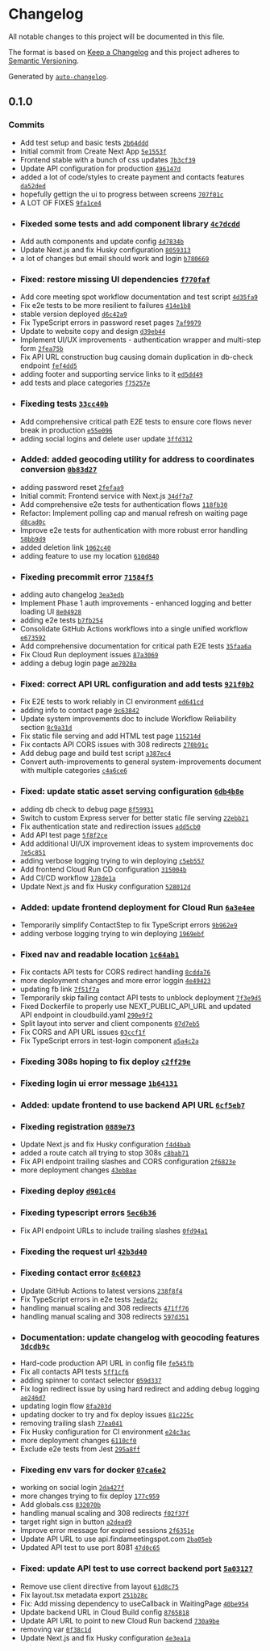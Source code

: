 # Changelog

All notable changes to this project will be documented in this file.

The format is based on [Keep a Changelog](https://keepachangelog.com/en/1.0.0/)
and this project adheres to [Semantic Versioning](https://semver.org/spec/v2.0.0.html).

Generated by [`auto-changelog`](https://github.com/CookPete/auto-changelog).

## 0.1.0

### Commits

- Add test setup and basic tests [`2b64ddd`](https://github.com/groots/meeting-spot-frontend/commit/2b64ddd48f530f89c8e4a6600c994631042aaa44)
- Initial commit from Create Next App [`5e1553f`](https://github.com/groots/meeting-spot-frontend/commit/5e1553f2a1b0af1e7b76d441af1423d1a797b42b)
- Frontend stable with a bunch of css updates [`7b3cf39`](https://github.com/groots/meeting-spot-frontend/commit/7b3cf39776a31c3d203fa1ec38bf2e1d2adc4cc3)
- Update API configuration for production [`496147d`](https://github.com/groots/meeting-spot-frontend/commit/496147d96a09e393ea386c7e92c57a90b8fbd57f)
- added a lot of code/styles to create payment and contacts features [`da52ded`](https://github.com/groots/meeting-spot-frontend/commit/da52ded05b76da327b56132074e8138ecd6bb6f9)
- hopefully gettign the ui to progress between screens [`707f01c`](https://github.com/groots/meeting-spot-frontend/commit/707f01c48e1589d8f749ee6db2e6c56638f55e85)
- A LOT OF FIXES [`9fa1ce4`](https://github.com/groots/meeting-spot-frontend/commit/9fa1ce4480bc05bc208073dac76a28609e57c992)
- ### Fixeded some tests and add component library [`4c7dcdd`](https://github.com/groots/meeting-spot-frontend/commit/4c7dcdd405f52c35cb587b85cf59dbf1b6d8eab1)
- Add auth components and update config [`4d7834b`](https://github.com/groots/meeting-spot-frontend/commit/4d7834b8013fb2ce7f4ce8b4cc95190ce89c0a28)
- Update Next.js and fix Husky configuration [`8059313`](https://github.com/groots/meeting-spot-frontend/commit/8059313f77a099bfa1a6e377ed5f40dde521b8eb)
- a lot of changes but email should work and login [`b780669`](https://github.com/groots/meeting-spot-frontend/commit/b7806695df9fca232f9c801f190dcf82180e7579)
- ### Fixed: restore missing UI dependencies [`f770faf`](https://github.com/groots/meeting-spot-frontend/commit/f770faf339d70dacdf0ec7959051cd8011660bb5)
- Add core meeting spot workflow documentation and test script [`4d35fa9`](https://github.com/groots/meeting-spot-frontend/commit/4d35fa97b8ad6cf48aa63674c22ab44ccc236aaa)
- Fix e2e tests to be more resilient to failures [`414e1b8`](https://github.com/groots/meeting-spot-frontend/commit/414e1b8a447e9d8b7c64edc2dffed72ed4e46023)
- stable version deployed [`d6c42a9`](https://github.com/groots/meeting-spot-frontend/commit/d6c42a918426027f4210e64468c2ecff98c56854)
- Fix TypeScript errors in password reset pages [`7af9979`](https://github.com/groots/meeting-spot-frontend/commit/7af9979117d2afeed9515b6537b347f9cb19bb3e)
- Update to website copy and design [`d39eb44`](https://github.com/groots/meeting-spot-frontend/commit/d39eb447518f2684d4adecc39a6a9052369af752)
- Implement UI/UX improvements - authentication wrapper and multi-step form [`2fea75b`](https://github.com/groots/meeting-spot-frontend/commit/2fea75bf4bb15902266965985f1c92ae7e4ddb87)
- Fix API URL construction bug causing domain duplication in db-check endpoint [`fef4dd5`](https://github.com/groots/meeting-spot-frontend/commit/fef4dd5c652766367054d5b5394be4f643357dd2)
- adding footer and supporting service links to it [`ed5dd49`](https://github.com/groots/meeting-spot-frontend/commit/ed5dd49ba1fd4b35bea98a1c056a4db67b270afb)
- add tests and place categories [`f75257e`](https://github.com/groots/meeting-spot-frontend/commit/f75257e47b5a2d7beecba4598f46b888b5c75efd)
- ### Fixeding tests [`33cc40b`](https://github.com/groots/meeting-spot-frontend/commit/33cc40ba6ed45cb1e91807b71295bc18ce310b1a)
- Add comprehensive critical path E2E tests to ensure core flows never break in production [`e55e096`](https://github.com/groots/meeting-spot-frontend/commit/e55e096292b53607d3e56bff3aece59d816b99e9)
- adding social logins and delete user update [`3ffd312`](https://github.com/groots/meeting-spot-frontend/commit/3ffd31204a514af152d7f1428d72c7b68429a9ae)
- ### Added: added geocoding utility for address to coordinates conversion [`0b83d27`](https://github.com/groots/meeting-spot-frontend/commit/0b83d279e1293933e7803b3e9f22c75ca9e0d6b8)
- adding password reset [`2fefaa9`](https://github.com/groots/meeting-spot-frontend/commit/2fefaa96cc82bd62b2939bed744c0052d5338422)
- Initial commit: Frontend service with Next.js [`34df7a7`](https://github.com/groots/meeting-spot-frontend/commit/34df7a72602363ba187f837186790e71ec5e320c)
- Add comprehensive e2e tests for authentication flows [`118fb30`](https://github.com/groots/meeting-spot-frontend/commit/118fb30b1244b8eb72b5f4f65a83064ea26da782)
- Refactor: Implement polling cap and manual refresh on waiting page [`d8cad0c`](https://github.com/groots/meeting-spot-frontend/commit/d8cad0ce235cdec8e85c4fc8a0ac1b51ecb1c9ef)
- Improve e2e tests for authentication with more robust error handling [`58bb9d9`](https://github.com/groots/meeting-spot-frontend/commit/58bb9d93c9ea275bc4dc491e3b6bb8717bfe3027)
- added deletion link [`1062c40`](https://github.com/groots/meeting-spot-frontend/commit/1062c408e82f69489e45a3ca9458d4b77e1daa24)
- adding feature to use my location [`610d840`](https://github.com/groots/meeting-spot-frontend/commit/610d840667b2d33ec8c472e9ecad71a08bdaf8f4)
- ### Fixeding precommit error [`71584f5`](https://github.com/groots/meeting-spot-frontend/commit/71584f5808e897b7b69cf6974766244d0e8bbd91)
- adding auto changelog [`3ea3edb`](https://github.com/groots/meeting-spot-frontend/commit/3ea3edb1cd9d62cf41012a1f3f75182b33a1034f)
- Implement Phase 1 auth improvements - enhanced logging and better loading UI [`8e04928`](https://github.com/groots/meeting-spot-frontend/commit/8e049287675a7c595eecf540e187f860353dd869)
- adding e2e tests [`b7fb254`](https://github.com/groots/meeting-spot-frontend/commit/b7fb2540606a848cec02caa7d12421c09cf555e0)
- Consolidate GitHub Actions workflows into a single unified workflow [`e673592`](https://github.com/groots/meeting-spot-frontend/commit/e673592bc565893b93128711c3d5474ade28d16e)
- Add comprehensive documentation for critical path E2E tests [`35faa6a`](https://github.com/groots/meeting-spot-frontend/commit/35faa6a577421ce53185c415e83839cb1d4ec319)
- Fix Cloud Run deployment issues [`87a3069`](https://github.com/groots/meeting-spot-frontend/commit/87a3069ec15221dcb26aba4f9908216dbc600231)
- adding a debug login page [`ae7020a`](https://github.com/groots/meeting-spot-frontend/commit/ae7020a6305391422c7e8ccc8309a2685a5d3a3f)
- ### Fixed: correct API URL configuration and add tests [`921f0b2`](https://github.com/groots/meeting-spot-frontend/commit/921f0b29884bc516323b5b9c62b94298b289a4c6)
- Fix E2E tests to work reliably in CI environment [`ed641cd`](https://github.com/groots/meeting-spot-frontend/commit/ed641cdce34b943ed6dad24e9ec9216e892e1e9b)
- adding info to contact page [`9c63842`](https://github.com/groots/meeting-spot-frontend/commit/9c63842eee3b33d5beec263038f61171e6c9c1d7)
- Update system improvements doc to include Workflow Reliability section [`8c9a31d`](https://github.com/groots/meeting-spot-frontend/commit/8c9a31d1683ee9404f465363bbb11320d4b7ae51)
- Fix static file serving and add HTML test page [`115214d`](https://github.com/groots/meeting-spot-frontend/commit/115214d8b8a3cd6c898f1d12e716b13b8a2c31d8)
- Fix contacts API CORS issues with 308 redirects [`270b91c`](https://github.com/groots/meeting-spot-frontend/commit/270b91c7ea0ba62f182a231113c0703ef52156a6)
- Add debug page and build test script [`a387ec4`](https://github.com/groots/meeting-spot-frontend/commit/a387ec4aaa7a7573de7b6fb835926002214d6957)
- Convert auth-improvements to general system-improvements document with multiple categories [`c4a6ce6`](https://github.com/groots/meeting-spot-frontend/commit/c4a6ce6bca4c7345cdb7d699d8e3e4febd017257)
- ### Fixed: update static asset serving configuration [`6db4b8e`](https://github.com/groots/meeting-spot-frontend/commit/6db4b8ebecee8b3a0440dd4f2cba6696e7c12923)
- adding db check to debug page [`8f59931`](https://github.com/groots/meeting-spot-frontend/commit/8f59931529cc263b9efedbe051737d9e90ed1329)
- Switch to custom Express server for better static file serving [`22ebb21`](https://github.com/groots/meeting-spot-frontend/commit/22ebb21ee7d5de23292401e97cd0c128643ee027)
- Fix authentication state and redirection issues [`add5cb0`](https://github.com/groots/meeting-spot-frontend/commit/add5cb082f41f5bbb4b28723e8b886928023a11d)
- Add API test page [`5f8f2ce`](https://github.com/groots/meeting-spot-frontend/commit/5f8f2ce00d5511e34a29f7c2b610f4bfc8dd83cd)
- Add additional UI/UX improvement ideas to system improvements doc [`7e5c851`](https://github.com/groots/meeting-spot-frontend/commit/7e5c85128769efed6c36393cbbc7bfaeeb6b6edd)
- adding verbose logging trying to win deploying [`c5eb557`](https://github.com/groots/meeting-spot-frontend/commit/c5eb5572b9b18d89335624774179289e50b81f1f)
- Add frontend Cloud Run CD configuration [`315004b`](https://github.com/groots/meeting-spot-frontend/commit/315004b456bb88262f3ccbbb1e10b8ec2329fc8d)
- Add CI/CD workflow [`178de1a`](https://github.com/groots/meeting-spot-frontend/commit/178de1a24c7fda8b08b084133870edcce9e8c1c3)
- Update Next.js and fix Husky configuration [`528012d`](https://github.com/groots/meeting-spot-frontend/commit/528012d6b8582e515dabc340c84424c2faa3a8b2)
- ### Added: update frontend deployment for Cloud Run [`6a3e4ee`](https://github.com/groots/meeting-spot-frontend/commit/6a3e4ee1b2d4c116b054edf6001522399de0cd45)
- Temporarily simplify ContactStep to fix TypeScript errors [`9b962e9`](https://github.com/groots/meeting-spot-frontend/commit/9b962e9154eef360bb44b34f8ee8aabfe7933fe1)
- adding verbose logging trying to win deploying [`1969ebf`](https://github.com/groots/meeting-spot-frontend/commit/1969ebfba5aeaf491cecfa3ad94bd6e1aa118c56)
- ### Fixed nav and readable location [`1c64ab1`](https://github.com/groots/meeting-spot-frontend/commit/1c64ab1ff2d89e240970f95d9e0a0c17a4eb337f)
- Fix contacts API tests for CORS redirect handling [`8cdda76`](https://github.com/groots/meeting-spot-frontend/commit/8cdda767eecbcfed03c2d72fa7871e197a0dbf33)
- more deployment changes and more error loggin [`4e49423`](https://github.com/groots/meeting-spot-frontend/commit/4e49423d6eb5e258db6c124771a995ccec38d4cf)
- updating fb link [`7f51f7a`](https://github.com/groots/meeting-spot-frontend/commit/7f51f7a461c992e74fd6569f39a1dbc008111d2a)
- Temporarily skip failing contact API tests to unblock deployment [`7f3e9d5`](https://github.com/groots/meeting-spot-frontend/commit/7f3e9d5999dc37ae55e761c9a0703e123c112d4a)
- Fixed Dockerfile to properly use NEXT_PUBLIC_API_URL and updated API endpoint in cloudbuild.yaml [`290e9f2`](https://github.com/groots/meeting-spot-frontend/commit/290e9f255f5ede900c92914c95df6bb0946eb140)
- Split layout into server and client components [`07d7eb5`](https://github.com/groots/meeting-spot-frontend/commit/07d7eb58943ea71fe1e3689b4e65395cac265417)
- Fix CORS and API URL issues [`03ccf1f`](https://github.com/groots/meeting-spot-frontend/commit/03ccf1f1b8a53b9ed0065815cacb51582b61776a)
- Fix TypeScript errors in test-login component [`a5a4c2a`](https://github.com/groots/meeting-spot-frontend/commit/a5a4c2a8c9e7b5c3dac72ea1bc3b641b610bc1b4)
- ### Fixeding 308s hoping to fix deploy [`c2ff29e`](https://github.com/groots/meeting-spot-frontend/commit/c2ff29eb0be84bed238f50566ab99b3410a17e9c)
- ### Fixeding login ui error message [`1b64131`](https://github.com/groots/meeting-spot-frontend/commit/1b64131d056f3d9a07fd80a9e9f73e61cebb2e0a)
- ### Added: update frontend to use backend API URL [`6cf5eb7`](https://github.com/groots/meeting-spot-frontend/commit/6cf5eb7c48886a54a3ef68d8bd18b74cba83facb)
- ### Fixeding registration [`0889e73`](https://github.com/groots/meeting-spot-frontend/commit/0889e73ce85fd9edbc66ad726428b3519814c956)
- Update Next.js and fix Husky configuration [`f4d4bab`](https://github.com/groots/meeting-spot-frontend/commit/f4d4babd4b110ee34c38a23583eece5978c10b03)
- added a route catch all trying to stop 308s [`c8bab71`](https://github.com/groots/meeting-spot-frontend/commit/c8bab7105b3f69b6537517d598f7d8327c576b7b)
- Fix API endpoint trailing slashes and CORS configuration [`2f6823e`](https://github.com/groots/meeting-spot-frontend/commit/2f6823ec755db4e7bf0550fd64a88b8da2008f99)
- more deployment changes [`43eb8ae`](https://github.com/groots/meeting-spot-frontend/commit/43eb8aeb85154d32ad23a5ed719834b28a6efc87)
- ### Fixeding deploy [`d901c04`](https://github.com/groots/meeting-spot-frontend/commit/d901c04ce671154b53afa37f9b7dc34b409f78c3)
- ### Fixeding typescript errors [`5ec6b36`](https://github.com/groots/meeting-spot-frontend/commit/5ec6b368cc303c17a71ef606b542ac984d458619)
- Fix API endpoint URLs to include trailing slashes [`0fd94a1`](https://github.com/groots/meeting-spot-frontend/commit/0fd94a145fa059bbfcab6c01e711a059a0e3d757)
- ### Fixeding the request url [`42b3d40`](https://github.com/groots/meeting-spot-frontend/commit/42b3d406dfdca329bfb66813f7c54737414532ea)
- ### Fixeding contact error [`8c60823`](https://github.com/groots/meeting-spot-frontend/commit/8c60823afea640a865bc074eb24751b7757933f9)
- Update GitHub Actions to latest versions [`238f8f4`](https://github.com/groots/meeting-spot-frontend/commit/238f8f486141ecd4b7ff0d38efebeb3ef99f34c0)
- Fix TypeScript errors in e2e tests [`7edaf2c`](https://github.com/groots/meeting-spot-frontend/commit/7edaf2cac994b2fe5a99e249e79218bf45adf501)
- handling manual scaling and 308 redirects [`471ff76`](https://github.com/groots/meeting-spot-frontend/commit/471ff76bcfe844de366fae792a852111171a7188)
- handling manual scaling and 308 redirects [`597d351`](https://github.com/groots/meeting-spot-frontend/commit/597d3516408efee97c4ff82834f93be32c334af3)
- ### Documentation: update changelog with geocoding features [`3dcdb9c`](https://github.com/groots/meeting-spot-frontend/commit/3dcdb9c69fa585023bf80a3f2e6caf7008d2cdd0)
- Hard-code production API URL in config file [`fe545fb`](https://github.com/groots/meeting-spot-frontend/commit/fe545fbde2cc9ce4e34d23ac0d27240b57d7f415)
- Fix all contacts API tests [`5ff1cf6`](https://github.com/groots/meeting-spot-frontend/commit/5ff1cf61f8909ee1af5165868716823d43c546c8)
- adding spinner to contact selector [`059d337`](https://github.com/groots/meeting-spot-frontend/commit/059d337e5d54f8c00b8e6d5bc013921430efa49a)
- Fix login redirect issue by using hard redirect and adding debug logging [`ae246d7`](https://github.com/groots/meeting-spot-frontend/commit/ae246d77aa75bdd0263f71180b86ac67109a0a6d)
- updating login flow [`8fa203d`](https://github.com/groots/meeting-spot-frontend/commit/8fa203d3b4104763ef460646820c44a3f082bec1)
- updating docker to try and fix deploy issues [`81c225c`](https://github.com/groots/meeting-spot-frontend/commit/81c225c2b7338ab58f05c483527814e2e90f3df1)
- removing trailing slash [`77ea041`](https://github.com/groots/meeting-spot-frontend/commit/77ea0415ed1a2a35cc686350a871f53329e1371e)
- Fix Husky configuration for CI environment [`e24c3ac`](https://github.com/groots/meeting-spot-frontend/commit/e24c3ac42f501d6f5656b3348f80dcce64696386)
- more deployment changes [`6110cf0`](https://github.com/groots/meeting-spot-frontend/commit/6110cf0997fc84ab59081abb625ff4917c0a7194)
- Exclude e2e tests from Jest [`295a8ff`](https://github.com/groots/meeting-spot-frontend/commit/295a8ff061bcad88bb8f003785240535d6158605)
- ### Fixeding env vars for docker [`07ca6e2`](https://github.com/groots/meeting-spot-frontend/commit/07ca6e2b5d2756a0a9cab2f5b33e8c6bd49c3c33)
- working on social login [`2da427f`](https://github.com/groots/meeting-spot-frontend/commit/2da427f261f92b33aa14d44bc3ea4d798c1e94bd)
- more changes trying to fix deploy [`177c959`](https://github.com/groots/meeting-spot-frontend/commit/177c959a3d1bccba02cea68eebabb47f94ca18bc)
- Add globals.css [`832070b`](https://github.com/groots/meeting-spot-frontend/commit/832070b2ec9b0d7780daebb7ab9706b31745e6a4)
- handling manual scaling and 308 redirects [`f02f37f`](https://github.com/groots/meeting-spot-frontend/commit/f02f37f100dc0d5e0190772f2d01bf340f98d7bd)
- target right sign in button [`a2dead9`](https://github.com/groots/meeting-spot-frontend/commit/a2dead9230ca629f8d5ad7f598fdc860cf6af6bc)
- Improve error message for expired sessions [`2f6351e`](https://github.com/groots/meeting-spot-frontend/commit/2f6351e206bf038b510343de4a8a9bf8655c519c)
- Update API URL to use api.findameetingspot.com [`2ba05eb`](https://github.com/groots/meeting-spot-frontend/commit/2ba05eb2f2e0c38eb65a283f6cb2b044421195fb)
- Updated API test to use port 8081 [`47d0c65`](https://github.com/groots/meeting-spot-frontend/commit/47d0c6574e444f17b87688ca86dabff1233f54ac)
- ### Fixed: update API test to use correct backend port [`5a03127`](https://github.com/groots/meeting-spot-frontend/commit/5a0312738ab9de4c70dc822b31f5a00999ab1711)
- Remove use client directive from layout [`61d8c75`](https://github.com/groots/meeting-spot-frontend/commit/61d8c75297e8e55680ac7cdb6837605553e45bd2)
- Fix layout.tsx metadata export [`251b28c`](https://github.com/groots/meeting-spot-frontend/commit/251b28c4dcb42e916123e0c98c288f068178fe51)
- Fix: Add missing dependency to useCallback in WaitingPage [`40be954`](https://github.com/groots/meeting-spot-frontend/commit/40be9547e0c27150258572405cc69dd7da21f9b5)
- Update backend URL in Cloud Build config [`8765818`](https://github.com/groots/meeting-spot-frontend/commit/8765818a3986e22695d9de8704cfb8b6702452fa)
- Update API URL to point to new Cloud Run backend [`730a9be`](https://github.com/groots/meeting-spot-frontend/commit/730a9be6d8933ce32b7eb23b909a95e1ec05dd4a)
- removing var [`0f38c1d`](https://github.com/groots/meeting-spot-frontend/commit/0f38c1d0f6571af5185447788a3362ca5117fa92)
- Update Next.js and fix Husky configuration [`4e3ea1a`](https://github.com/groots/meeting-spot-frontend/commit/4e3ea1adada1e8513373be8aae1715790c7539be)
